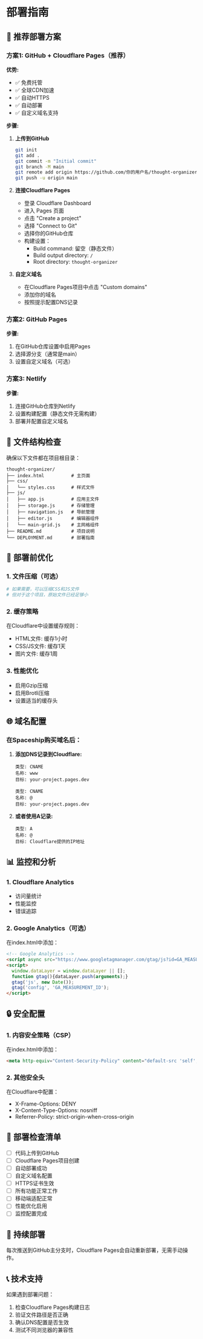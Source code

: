 # 部署指南

## 🚀 推荐部署方案

### 方案1: GitHub + Cloudflare Pages（推荐）

**优势:**
- ✅ 免费托管
- ✅ 全球CDN加速
- ✅ 自动HTTPS
- ✅ 自动部署
- ✅ 自定义域名支持

**步骤:**

1. **上传到GitHub**
   ```bash
   git init
   git add .
   git commit -m "Initial commit"
   git branch -M main
   git remote add origin https://github.com/你的用户名/thought-organizer.git
   git push -u origin main
   ```

2. **连接Cloudflare Pages**
   - 登录 Cloudflare Dashboard
   - 进入 Pages 页面
   - 点击 "Create a project"
   - 选择 "Connect to Git"
   - 选择你的GitHub仓库
   - 构建设置：
     - Build command: 留空（静态文件）
     - Build output directory: `/`
     - Root directory: `thought-organizer`

3. **自定义域名**
   - 在Cloudflare Pages项目中点击 "Custom domains"
   - 添加你的域名
   - 按照提示配置DNS记录

### 方案2: GitHub Pages

**步骤:**
1. 在GitHub仓库设置中启用Pages
2. 选择源分支（通常是main）
3. 设置自定义域名（可选）

### 方案3: Netlify

**步骤:**
1. 连接GitHub仓库到Netlify
2. 设置构建配置（静态文件无需构建）
3. 部署并配置自定义域名

## 📁 文件结构检查

确保以下文件都在项目根目录：

```
thought-organizer/
├── index.html          # 主页面
├── css/
│   └── styles.css      # 样式文件
├── js/
│   ├── app.js          # 应用主文件
│   ├── storage.js      # 存储管理
│   ├── navigation.js   # 导航管理
│   ├── editor.js       # 编辑器组件
│   └── main-grid.js    # 主网格组件
├── README.md           # 项目说明
└── DEPLOYMENT.md       # 部署指南
```

## 🔧 部署前优化

### 1. 文件压缩（可选）
```bash
# 如果需要，可以压缩CSS和JS文件
# 但对于这个项目，原始文件已经足够小
```

### 2. 缓存策略
在Cloudflare中设置缓存规则：
- HTML文件: 缓存1小时
- CSS/JS文件: 缓存1天
- 图片文件: 缓存1周

### 3. 性能优化
- 启用Gzip压缩
- 启用Brotli压缩
- 设置适当的缓存头

## 🌐 域名配置

### 在Spaceship购买域名后：

1. **添加DNS记录到Cloudflare:**
   ```
   类型: CNAME
   名称: www
   目标: your-project.pages.dev
   
   类型: CNAME  
   名称: @
   目标: your-project.pages.dev
   ```

2. **或者使用A记录:**
   ```
   类型: A
   名称: @
   目标: Cloudflare提供的IP地址
   ```

## 📊 监控和分析

### 1. Cloudflare Analytics
- 访问量统计
- 性能监控
- 错误追踪

### 2. Google Analytics（可选）
在index.html中添加：
```html
<!-- Google Analytics -->
<script async src="https://www.googletagmanager.com/gtag/js?id=GA_MEASUREMENT_ID"></script>
<script>
  window.dataLayer = window.dataLayer || [];
  function gtag(){dataLayer.push(arguments);}
  gtag('js', new Date());
  gtag('config', 'GA_MEASUREMENT_ID');
</script>
```

## 🔒 安全配置

### 1. 内容安全策略（CSP）
在index.html中添加：
```html
<meta http-equiv="Content-Security-Policy" content="default-src 'self'; script-src 'self' 'unsafe-inline'; style-src 'self' 'unsafe-inline';">
```

### 2. 其他安全头
在Cloudflare中配置：
- X-Frame-Options: DENY
- X-Content-Type-Options: nosniff
- Referrer-Policy: strict-origin-when-cross-origin

## 🚀 部署检查清单

- [ ] 代码上传到GitHub
- [ ] Cloudflare Pages项目创建
- [ ] 自动部署成功
- [ ] 自定义域名配置
- [ ] HTTPS证书生效
- [ ] 所有功能正常工作
- [ ] 移动端适配正常
- [ ] 性能优化启用
- [ ] 监控配置完成

## 🔄 持续部署

每次推送到GitHub主分支时，Cloudflare Pages会自动重新部署，无需手动操作。

## 📞 技术支持

如果遇到部署问题：
1. 检查Cloudflare Pages构建日志
2. 验证文件路径是否正确
3. 确认DNS配置是否生效
4. 测试不同浏览器的兼容性